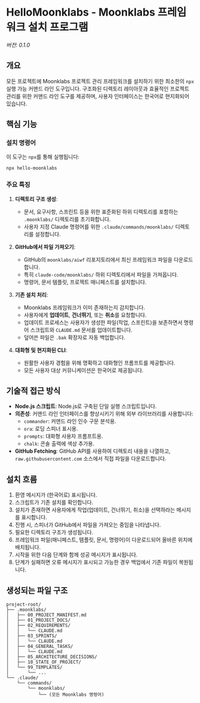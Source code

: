 # HelloMoonklabs - Moonklabs 프레임워크 설치 프로그램

_버전: 0.1.0_

## 개요

모든 프로젝트에 Moonklabs 프로젝트 관리 프레임워크를 설치하기 위한 최소한의 `npx` 실행 가능 커맨드 라인 도구입니다. 구조화된 디렉토리 레이아웃과 효율적인 프로젝트 관리를 위한 커맨드 라인 도구를 제공하며, 사용자 인터페이스는 한국어로 현지화되어 있습니다.

## 핵심 기능

### 설치 명령어

이 도구는 `npx`를 통해 실행됩니다:

```bash
npx hello-moonklabs
```

### 주요 특징

1.  **디렉토리 구조 생성**:

    - 문서, 요구사항, 스프린트 등을 위한 표준화된 하위 디렉토리를 포함하는 `.moonklabs/` 디렉토리를 초기화합니다.
    - 사용자 지정 Claude 명령어를 위한 `.claude/commands/moonklabs/` 디렉토리를 설정합니다.

2.  **GitHub에서 파일 가져오기**:

    - GitHub의 `moonklabs/aiwf` 리포지토리에서 최신 프레임워크 파일을 다운로드합니다.
    - 특히 `claude-code/moonklabs/` 하위 디렉토리에서 파일을 가져옵니다.
    - 명령어, 문서 템플릿, 프로젝트 매니페스트를 설치합니다.

3.  **기존 설치 처리**:

    - Moonklabs 프레임워크가 이미 존재하는지 감지합니다.
    - 사용자에게 **업데이트**, **건너뛰기**, 또는 **취소**를 요청합니다.
    - 업데이트 프로세스는 사용자가 생성한 파일(작업, 스프린트)을 보존하면서 명령어 스크립트와 `CLAUDE.md` 문서를 업데이트합니다.
    - 덮어쓴 파일은 `.bak` 확장자로 자동 백업합니다.

4.  **대화형 및 현지화된 CLI**:
    - 원활한 사용자 경험을 위해 명확하고 대화형인 프롬프트를 제공합니다.
    - 모든 사용자 대상 커뮤니케이션은 한국어로 제공됩니다.

## 기술적 접근 방식

- **Node.js 스크립트**: Node.js로 구축된 단일 실행 스크립트입니다.
- **의존성**: 커맨드 라인 인터페이스를 향상시키기 위해 외부 라이브러리를 사용합니다:
  - `commander`: 커맨드 라인 인수 구문 분석용.
  - `ora`: 로딩 스피너 표시용.
  - `prompts`: 대화형 사용자 프롬프트용.
  - `chalk`: 콘솔 출력에 색상 추가용.
- **GitHub Fetching**: GitHub API를 사용하여 디렉토리 내용을 나열하고, `raw.githubusercontent.com` 소스에서 직접 파일을 다운로드합니다.

## 설치 흐름

1.  환영 메시지가 (한국어로) 표시됩니다.
2.  스크립트가 기존 설치를 확인합니다.
3.  설치가 존재하면 사용자에게 작업(업데이트, 건너뛰기, 취소)을 선택하라는 메시지를 표시합니다.
4.  진행 시, 스피너가 GitHub에서 파일을 가져오는 중임을 나타냅니다.
5.  필요한 디렉토리 구조가 생성됩니다.
6.  프레임워크 파일(매니페스트, 템플릿, 문서, 명령어)이 다운로드되어 올바른 위치에 배치됩니다.
7.  시작을 위한 다음 단계와 함께 성공 메시지가 표시됩니다.
8.  단계가 실패하면 오류 메시지가 표시되고 가능한 경우 백업에서 기존 파일이 복원됩니다.

## 생성되는 파일 구조

```
project-root/
├── .moonklabs/
│   ├── 00_PROJECT_MANIFEST.md
│   ├── 01_PROJECT_DOCS/
│   ├── 02_REQUIREMENTS/
│   │   └── CLAUDE.md
│   ├── 03_SPRINTS/
│   │   └── CLAUDE.md
│   ├── 04_GENERAL_TASKS/
│   │   └── CLAUDE.md
│   ├── 05_ARCHITECTURE_DECISIONS/
│   ├── 10_STATE_OF_PROJECT/
│   └── 99_TEMPLATES/
│       └── ...
└── .claude/
    └── commands/
        └── moonklabs/
            └── (모든 Moonklabs 명령어)
```
